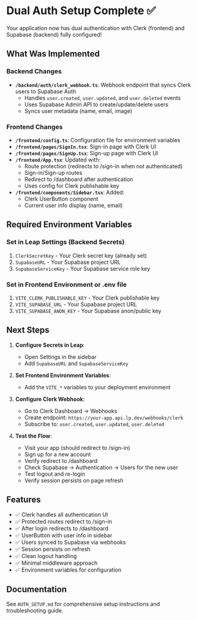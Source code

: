 # Dual Auth Setup Complete ✅

Your application now has dual authentication with Clerk (frontend) and Supabase (backend) fully configured!

## What Was Implemented

### Backend Changes
- **`/backend/auth/clerk_webhook.ts`**: Webhook endpoint that syncs Clerk users to Supabase Auth
  - Handles `user.created`, `user.updated`, and `user.deleted` events
  - Uses Supabase Admin API to create/update/delete users
  - Syncs user metadata (name, email, image)

### Frontend Changes
- **`/frontend/config.ts`**: Configuration file for environment variables
- **`/frontend/pages/SignIn.tsx`**: Sign-in page with Clerk UI
- **`/frontend/pages/SignUp.tsx`**: Sign-up page with Clerk UI
- **`/frontend/App.tsx`**: Updated with:
  - Route protection (redirects to /sign-in when not authenticated)
  - Sign-in/Sign-up routes
  - Redirect to /dashboard after authentication
  - Uses config for Clerk publishable key
- **`/frontend/components/Sidebar.tsx`**: Added:
  - Clerk UserButton component
  - Current user info display (name, email)

## Required Environment Variables

### Set in Leap Settings (Backend Secrets)
1. `ClerkSecretKey` - Your Clerk secret key (already set)
2. `SupabaseURL` - Your Supabase project URL
3. `SupabaseServiceKey` - Your Supabase service role key

### Set in Frontend Environment or .env file
1. `VITE_CLERK_PUBLISHABLE_KEY` - Your Clerk publishable key
2. `VITE_SUPABASE_URL` - Your Supabase project URL
3. `VITE_SUPABASE_ANON_KEY` - Your Supabase anon/public key

## Next Steps

1. **Configure Secrets in Leap**:
   - Open Settings in the sidebar
   - Add `SupabaseURL` and `SupabaseServiceKey`

2. **Set Frontend Environment Variables**:
   - Add the `VITE_*` variables to your deployment environment

3. **Configure Clerk Webhook**:
   - Go to Clerk Dashboard → Webhooks
   - Create endpoint: `https://your-app.api.lp.dev/webhooks/clerk`
   - Subscribe to: `user.created`, `user.updated`, `user.deleted`

4. **Test the Flow**:
   - Visit your app (should redirect to /sign-in)
   - Sign up for a new account
   - Verify redirect to /dashboard
   - Check Supabase → Authentication → Users for the new user
   - Test logout and re-login
   - Verify session persists on page refresh

## Features

- ✅ Clerk handles all authentication UI
- ✅ Protected routes redirect to /sign-in
- ✅ After login redirects to /dashboard
- ✅ UserButton with user info in sidebar
- ✅ Users synced to Supabase via webhooks
- ✅ Session persists on refresh
- ✅ Clean logout handling
- ✅ Minimal middleware approach
- ✅ Environment variables for configuration

## Documentation

See `AUTH_SETUP.md` for comprehensive setup instructions and troubleshooting guide.
